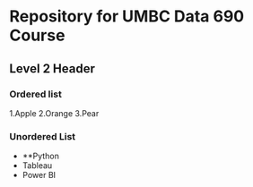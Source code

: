 # Repository for UMBC Data 690 Course

## Level 2 Header

### Ordered list

1.Apple
2.Orange
3.Pear
 
### Unordered List

 - **Python
 - Tableau
 - Power BI
 



